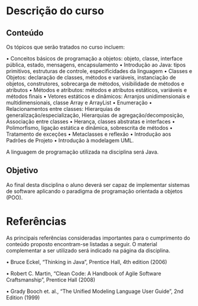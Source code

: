 # Descrição do curso

## Conteúdo
Os tópicos que serão tratados no curso incluem:

• Conceitos básicos de programação a objetos: objeto, classe, interface pública, estado, mensagens,
encapsulamento 
• Introdução ao Java: tipos primitivos, estruturas de controle, especificidades da
linguagem 
• Classes e Objetos: declaração de classes, métodos e variáveis, instanciação de objetos,
construtores, sobrecarga de métodos, visibilidade de métodos e atributos 
• Métodos e atributos:
métodos e atributos estáticos, variáveis e métodos finais 
• Vetores estáticos e dinâmicos: Arranjos
unidimensionais e multidimensionais, classe Array e ArrayList 
• Enumeração
• Relacionamentos
entre classes: Hierarquias de generalização/especialização, Hierarquias de agregação/decomposição,
Associação entre classes • Herança, classes abstratas e interfaces
• Polimorfismo, ligação estática e
dinâmica, sobrescrita de métodos • Tratamento de exceções 
• Metaclasses e reflexão
• Introdução
aos Padrões de Projeto 
• Introdução à modelagem UML.

A linguagem de programação utilizada na disciplina será Java. 

## Objetivo

Ao final desta disciplina o aluno deverá ser capaz de implementar sistemas de software aplicando o
paradigma de programação orientada a objetos (POO). 

# Referências
As principais referências consideradas importantes para o cumprimento do conteúdo proposto encontram-se listadas a seguir. O material complementar a ser utilizado será indicado na página da disciplina.

• Bruce Eckel, “Thinking in Java”, Prentice Hall, 4th edition (2006)

• Robert C. Martin, “Clean Code: A Handbook of Agile Software Craftsmanship”, Prentice Hall (2008)

• Grady Booch et. al., “The Unified Modeling Language User Guide”, 2nd Edition (1999)
